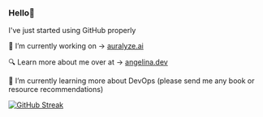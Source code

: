 ### Hello👋

<!--
**angelinaaziz/angelinaaziz** is a ✨ _special_ ✨ repository because its `README.md` (this file) appears on your GitHub profile.
![GitHub Views](https://komarev.com/ghpvc/?username=angelinaaziz)

Here are some ideas to get you started:

- 🔭 I’m currently working on ...
- 🌱 I’m currently learning ...
- 👯 I’m looking to collaborate on ...
- 🤔 I’m looking for help with ...
- 💬 Ask me about ...
- 📫 How to reach me: ...
- 😄 Pronouns: ...
[![Anurag's GitHub stats](https://github-readme-stats.vercel.app/api?username=angelinaaziz)](https://github.com/angelinaaziz/github-readme-stats)
- ⚡ Fun fact: ...
-->
I've just started using GitHub properly <br>

🔭 I’m currently working on -> [auralyze.ai](https://www.auralyze.ai) <br>

🔍 Learn more about me over at -> [angelina.dev](https://www.angelina.dev/about) <br>

🌱 I’m currently learning more about DevOps (please send me any book or resource recommendations) <br>

[![GitHub Streak](https://github-readme-streak-stats.herokuapp.com?user=angelinaaziz&theme=tokyonight-duo&hide_border=true)](https://git.io/streak-stats) <br>
<!--[![Top Langs](https://github-readme-stats.vercel.app/api/top-langs?username=angelinaaziz&theme=tokyonight-duo&hide_border=true)](https://github.com/angelinaaziz)-->

